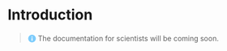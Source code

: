 # Introduction
> <img src="../assets/img/info.png" alt="info" width="16" style="margin-top: 3px; margin-bottom: -3px"/> The documentation for scientists will be coming soon.
